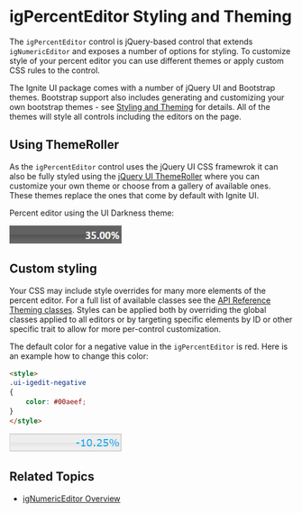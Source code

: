 ﻿<!--
|metadata|
{
    "fileName": "igpercenteditor-styling-and-theming",
    "controlName": "igEditors",
    "tags": ["Editing","Styling","Theming"]
}
|metadata|
-->

# igPercentEditor Styling and Theming


The `igPercentEditor` control is jQuery-based control that extends `igNumericEditor` and exposes a number of options for styling. To customize style of your percent editor you can use different themes or apply custom CSS rules to the control. 

The Ignite UI package comes with a number of jQuery UI and Bootstrap themes. Bootstrap support also includes generating and customizing your own bootstrap themes - see [Styling and Theming](Deployment-Guide-Styling-and-Theming.html) for details. All of the themes will style all controls including the editors on the page.

## Using ThemeRoller

As the `igPercentEditor` control uses the jQuery UI CSS framewrok it can also be fully styled using the [jQuery UI ThemeRoller](http://jqueryui.com/themeroller/) where you can customize your own theme or choose from a gallery of available ones. These themes replace the ones that come by default with Ignite UI.

Percent editor using the UI Darkness theme:

![](images/igPercentEditor_ThemeRoller.png)

## Custom styling

Your CSS may include style overrides for many more elements of the percent editor. For a full list of available classes see the [API Reference Theming classes](%%jQueryApiUrl%%/ui.igNumericEditor#theming). Styles can be applied both by overriding the global classes applied to all editors or by targeting specific elements by ID or other specific trait to allow for more per-control customization.

The default color for a negative value in the `igPercentEditor` is red. Here is an example how to change this color:

```html
<style>
.ui-igedit-negative
{
	color: #00aeef;
}
</style>
```

![](images/igPercentEditor_custom_style.png)

## Related Topics  

-   [igNumericEditor Overview](igNumericEditor-Overview.html)

 

 


